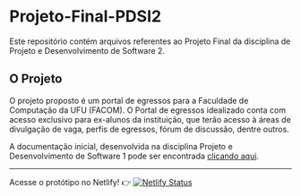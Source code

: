 # Projeto-Final-PDSI2

Este repositório contém arquivos referentes ao Projeto Final da disciplina de Projeto e Desenvolvimento de Software 2.

## O Projeto

O projeto proposto é um portal de egressos para a Faculdade de Computação da UFU (FACOM). O Portal de egressos idealizado conta com acesso exclusivo para ex-alunos da instituição, que terão acesso à áreas de divulgação de vaga, perfis de egressos, fórum de discussão, dentre outros. 

A documentação inicial, desenvolvida na disciplina Projeto e Desenvolvimento de Software 1 pode ser encontrada [clicando aqui](PDSI-1/Trabalho_Final_PDSI1_JeffersonDias.pdf).

----

Acesse o protótipo no Netlify! 👉 [![Netlify Status](https://api.netlify.com/api/v1/badges/a86ba4a6-b1a7-4420-b513-e804bfbb5f16/deploy-status)](https://alumnifacom.netlify.app/)
